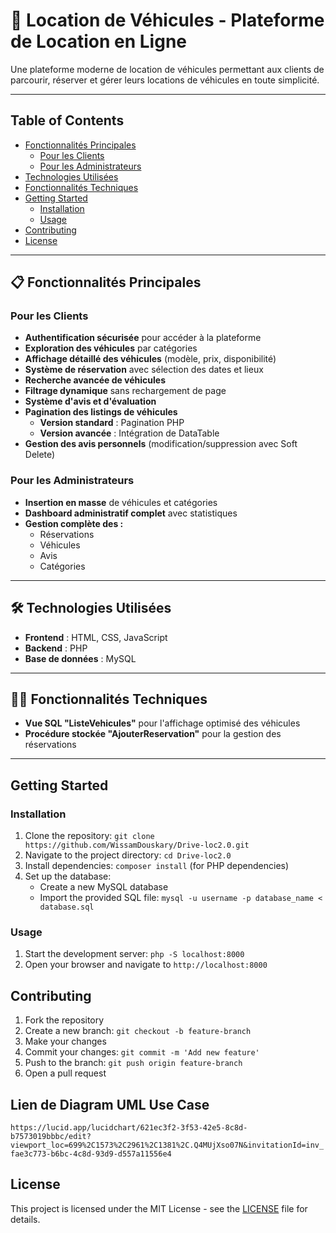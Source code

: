 # 🚗 Location de Véhicules - Plateforme de Location en Ligne

Une plateforme moderne de location de véhicules permettant aux clients de parcourir, réserver et gérer leurs locations de véhicules en toute simplicité.

---

## Table of Contents
- [Fonctionnalités Principales](#-fonctionnalités-principales)
  - [Pour les Clients](#pour-les-clients)
  - [Pour les Administrateurs](#pour-les-administrateurs)
- [Technologies Utilisées](#-technologies-utilisées)
- [Fonctionnalités Techniques](#-fonctionnalités-techniques)
- [Getting Started](#getting-started)
  - [Installation](#installation)
  - [Usage](#usage)
- [Contributing](#contributing)
- [License](#license)

---

## 📋 Fonctionnalités Principales

### Pour les Clients
- **Authentification sécurisée** pour accéder à la plateforme
- **Exploration des véhicules** par catégories
- **Affichage détaillé des véhicules** (modèle, prix, disponibilité)
- **Système de réservation** avec sélection des dates et lieux
- **Recherche avancée de véhicules**
- **Filtrage dynamique** sans rechargement de page
- **Système d'avis et d'évaluation**
- **Pagination des listings de véhicules**
  - **Version standard** : Pagination PHP
  - **Version avancée** : Intégration de DataTable
- **Gestion des avis personnels** (modification/suppression avec Soft Delete)

### Pour les Administrateurs
- **Insertion en masse** de véhicules et catégories
- **Dashboard administratif complet** avec statistiques
- **Gestion complète des :**
  - Réservations
  - Véhicules
  - Avis
  - Catégories

---

## 🛠 Technologies Utilisées

- **Frontend** : HTML, CSS, JavaScript
- **Backend** : PHP
- **Base de données** : MySQL

---

## 🧑‍💻 Fonctionnalités Techniques

- **Vue SQL "ListeVehicules"** pour l'affichage optimisé des véhicules
- **Procédure stockée "AjouterReservation"** pour la gestion des réservations

---

## Getting Started

### Installation
1. Clone the repository: `git clone https://github.com/WissamDouskary/Drive-loc2.0.git`
2. Navigate to the project directory: `cd Drive-loc2.0`
3. Install dependencies: `composer install` (for PHP dependencies)
4. Set up the database:
   - Create a new MySQL database
   - Import the provided SQL file: `mysql -u username -p database_name < database.sql`

### Usage
1. Start the development server: `php -S localhost:8000`
2. Open your browser and navigate to `http://localhost:8000`

## Contributing
1. Fork the repository
2. Create a new branch: `git checkout -b feature-branch`
3. Make your changes
4. Commit your changes: `git commit -m 'Add new feature'`
5. Push to the branch: `git push origin feature-branch`
6. Open a pull request

## Lien de Diagram UML Use Case
`https://lucid.app/lucidchart/621ec3f2-3f53-42e5-8c8d-b7573019bbbc/edit?viewport_loc=699%2C1573%2C2961%2C1381%2C.Q4MUjXso07N&invitationId=inv_fae3c773-b6bc-4c8d-93d9-d557a11556e4`

## License
This project is licensed under the MIT License - see the [LICENSE](LICENSE) file for details.
